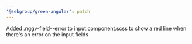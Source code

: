 ```yaml
---
'@sebgroup/green-angular': patch
---
```


Added .nggv-field--error to input.component.scss to show a red line when there's an error on the input fields
